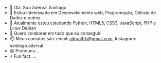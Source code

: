 - 👋 Olá, Sou Aderval Santiago
- 👀 Estou interessado em Desenvolvimento web, Programação, Ciência de Dados e outros
- 🌱 Atualmente estou estudando Python, HTML5, CSS3, JavaScript, PHP e Linux Debian
- 💞️ Quero colaborar em tudo que eu conseguir
- 📫 Meus contatos são: email: adrvalfrb@gmail.com, Instagram: santiago.aderval
- 😄 Pronouns: ...
- ⚡ Fun fact: ...

<!---
adersan/adersan is a ✨ special ✨ repository because its `README.md` (this file) appears on your GitHub profile.
You can click the Preview link to take a look at your changes.
--->
